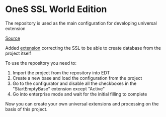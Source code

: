 # OneS SSL World Edition

The repository is used as the main configuration for developing universal extension

[Source](https://1c-dn.com/developer_tools/1c_subsystems_library/)  

Added [extension](https://github.com/SeiOkami/OneS_ssl_eng/tree/master/configuration.StartEmptyBase) correcting the SSL to be able to create database from the project itself

To use the repository you need to:

1. Import the project from the repository into EDT
2. Create a new base and load the configuration from the project
3. Go to the configurator and disable all the checkboxes in the "StartEmptyBase" extension except "Active"
4. Go into enterprise mode and wait for the initial filling to complete

Now you can create your own universal extensions and processing on the basis of this project.
